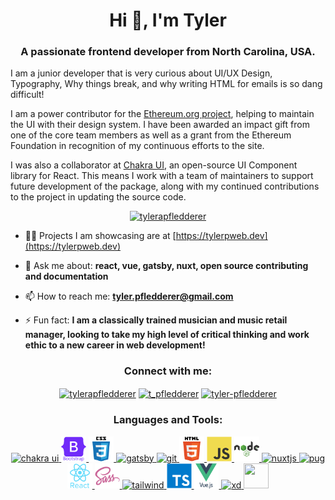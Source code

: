 <h1 align="center">Hi 👋, I'm Tyler</h1>
<h3 align="center">A passionate frontend developer from North Carolina, USA.</h3>
<p>I am a junior developer that is very curious about UI/UX Design, Typography, Why things break, and why writing HTML for emails is so dang difficult!</p>
<p>I am a power contributor for the <a href="https://github.com/ethereum/ethereum-org-website">Ethereum.org project</a>, helping to maintain the UI with their design system. I have been awarded an impact gift from one of the core team members as well as a grant from the Ethereum Foundation in recognition of my continuous efforts to the site.</p>
<p>I was also a collaborator at <a href="https://github.com/chakra-ui">Chakra UI</a>, an open-source UI Component library for React. This means I work with a team of maintainers to support future development of the package, along with my continued contributions to the project in updating the source code.</p>

<p align="center"> <a href="https://github.com/ryo-ma/github-profile-trophy"><img src="https://github-profile-trophy.vercel.app/?username=tylerapfledderer&row=1&column=4&title=Joined2020,Commits,PullRequest,Repositories,Issues&theme=alduin&margin-w=15&no-frame=true" alt="tylerapfledderer" /></a> </p>

- 👨‍💻 Projects I am showcasing are at [https://tylerpweb.dev](https://tylerpweb.dev)

- 💬 Ask me about: **react, vue, gatsby, nuxt, open source contributing and documentation**

- 📫 How to reach me: **tyler.pfledderer@gmail.com**

- ⚡ Fun fact: **I am a classically trained musician and music retail manager, looking to take my high level of critical thinking and work ethic to a new career in web development!**

<h3 align="center">Connect with me:</h3>
<p align="center">
  <a href="https://codepen.io/tylerapfledderer" target="blank"><img align="center" src="https://raw.githubusercontent.com/rahuldkjain/github-profile-readme-generator/master/src/images/icons/Social/codepen.svg" alt="tylerapfledderer" height="30" width="40" /></a>
  <a href="https://twitter.com/t_pfledderer" target="blank"><img align="center" src="https://raw.githubusercontent.com/rahuldkjain/github-profile-readme-generator/master/src/images/icons/Social/twitter.svg" alt="t_pfledderer" height="30" width="40" /></a>
  <a href="https://linkedin.com/in/tyler-pfledderer" target="blank"><img align="center" src="https://raw.githubusercontent.com/rahuldkjain/github-profile-readme-generator/master/src/images/icons/Social/linked-in-alt.svg" alt="tyler-pfledderer" height="30" width="40" /></a>
</p>
<h3 align="center">Languages and Tools:</h3>
<p align="center"> <a href="https://chakra-ui.com" target="_blank" rel="noreferrer"> <img src="https://github.com/TylerAPfledderer/chakra-ui/blob/6ecf45646d1558a52b9ed5ecb45e96feed8f09f8/logo/logomark-colored@2x.png" alt="chakra ui" width="40" height="40"/> </a> <a href="https://getbootstrap.com" target="_blank" rel="noreferrer"> <img src="https://raw.githubusercontent.com/devicons/devicon/master/icons/bootstrap/bootstrap-plain-wordmark.svg" alt="bootstrap" width="40" height="40"/> </a> <a href="https://www.w3schools.com/css/" target="_blank" rel="noreferrer"> <img src="https://raw.githubusercontent.com/devicons/devicon/master/icons/css3/css3-original-wordmark.svg" alt="css3" width="40" height="40"/> </a> <a href="https://www.gatsbyjs.com/" target="_blank" rel="noreferrer"> <img src="https://www.vectorlogo.zone/logos/gatsbyjs/gatsbyjs-icon.svg" alt="gatsby" width="40" height="40"/> </a> <a href="https://git-scm.com/" target="_blank" rel="noreferrer"> <img src="https://www.vectorlogo.zone/logos/git-scm/git-scm-icon.svg" alt="git" width="40" height="40"/> </a> <a href="https://www.w3.org/html/" target="_blank" rel="noreferrer"> <img src="https://raw.githubusercontent.com/devicons/devicon/master/icons/html5/html5-original-wordmark.svg" alt="html5" width="40" height="40"/> </a> <a href="https://developer.mozilla.org/en-US/docs/Web/JavaScript" target="_blank" rel="noreferrer"> <img src="https://raw.githubusercontent.com/devicons/devicon/master/icons/javascript/javascript-original.svg" alt="javascript" width="40" height="40"/> </a> <a href="https://nodejs.org" target="_blank" rel="noreferrer"> <img src="https://raw.githubusercontent.com/devicons/devicon/master/icons/nodejs/nodejs-original-wordmark.svg" alt="nodejs" width="40" height="40"/> </a> <a href="https://nuxtjs.org/" target="_blank" rel="noreferrer"> <img src="https://www.vectorlogo.zone/logos/nuxtjs/nuxtjs-icon.svg" alt="nuxtjs" width="40" height="40"/> </a> <a href="https://pugjs.org" target="_blank" rel="noreferrer"> <img src="https://cdn.worldvectorlogo.com/logos/pug.svg" alt="pug" width="40" height="40"/> </a> <a href="https://reactjs.org/" target="_blank" rel="noreferrer"> <img src="https://raw.githubusercontent.com/devicons/devicon/master/icons/react/react-original-wordmark.svg" alt="react" width="40" height="40"/> </a> <a href="https://sass-lang.com" target="_blank" rel="noreferrer"> <img src="https://raw.githubusercontent.com/devicons/devicon/master/icons/sass/sass-original.svg" alt="sass" width="40" height="40"/> </a> <a href="https://tailwindcss.com/" target="_blank" rel="noreferrer"> <img src="https://www.vectorlogo.zone/logos/tailwindcss/tailwindcss-icon.svg" alt="tailwind" width="40" height="40"/> </a> <a href="https://www.typescriptlang.org/" target="_blank" rel="noreferrer"> <img src="https://raw.githubusercontent.com/devicons/devicon/master/icons/typescript/typescript-original.svg" alt="typescript" width="40" height="40"/> </a> <a href="https://vuejs.org/" target="_blank" rel="noreferrer"> <img src="https://raw.githubusercontent.com/devicons/devicon/master/icons/vuejs/vuejs-original-wordmark.svg" alt="vuejs" width="40" height="40"/> </a> <a href="https://www.adobe.com/products/xd.html" target="_blank" rel="noreferrer"> <img src="https://cdn.worldvectorlogo.com/logos/adobe-xd.svg" alt="xd" width="40" height="40"/> </a> <a href="https://storybook.js.org"> <img src="https://github.com/storybookjs/frontpage/blob/main/static/images/logos/icon-storybook.png" width="40" height="40" /> </a>  </p>
<!-- COMMENTING OUT AS IT IS CURRENTLY BROKEN
<p align="center"><img src="https://github-readme-stats.vercel.app/api/top-langs?username=tylerapfledderer&show_icons=true&locale=en&layout=compact" alt="tylerapfledderer" /></p>
<p align="center"><img src="https://github-readme-stats.vercel.app/api?username=tylerapfledderer&show_icons=true&locale=en" alt="tylerapfledderer" /></p>
-->

